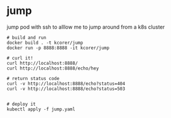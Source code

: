 # jump
jump pod with ssh to alllow me to jump around from a k8s cluster

```
# build and run
docker build . -t kcorer/jump
docker run -p 8888:8888 -it kcorer/jump

# curl it!
curl http://localhost:8888/
curl http://localhost:8888/echo/hey

# return status code
curl -v http://localhost:8888/echo?status=404
curl -v http://localhost:8888/echo?status=503


# deploy it 
kubectl apply -f jump.yaml
```

